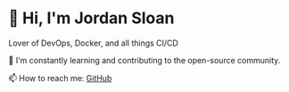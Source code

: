 # 👋 Hi, I'm Jordan Sloan

Lover of DevOps, Docker, and all things CI/CD

🌱 I'm constantly learning and contributing to the open-source community.

📫 How to reach me: [GitHub](https://github.com/jordansloan17)
